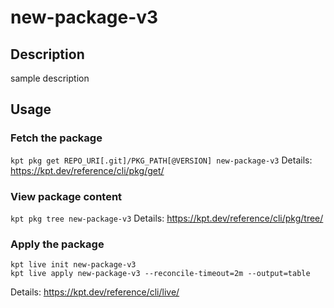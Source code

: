 # new-package-v3

## Description
sample description

## Usage

### Fetch the package
`kpt pkg get REPO_URI[.git]/PKG_PATH[@VERSION] new-package-v3`
Details: https://kpt.dev/reference/cli/pkg/get/

### View package content
`kpt pkg tree new-package-v3`
Details: https://kpt.dev/reference/cli/pkg/tree/

### Apply the package
```
kpt live init new-package-v3
kpt live apply new-package-v3 --reconcile-timeout=2m --output=table
```
Details: https://kpt.dev/reference/cli/live/
